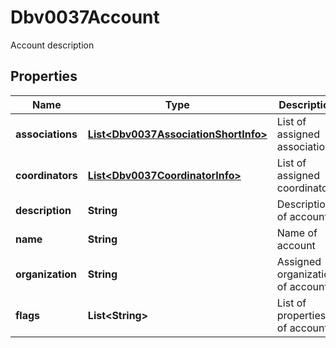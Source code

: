 

# Dbv0037Account

Account description

## Properties

| Name | Type | Description | Notes |
|------------ | ------------- | ------------- | -------------|
|**associations** | [**List&lt;Dbv0037AssociationShortInfo&gt;**](Dbv0037AssociationShortInfo.md) | List of assigned associations |  [optional] |
|**coordinators** | [**List&lt;Dbv0037CoordinatorInfo&gt;**](Dbv0037CoordinatorInfo.md) | List of assigned coordinators |  [optional] |
|**description** | **String** | Description of account |  [optional] |
|**name** | **String** | Name of account |  [optional] |
|**organization** | **String** | Assigned organization of account |  [optional] |
|**flags** | **List&lt;String&gt;** | List of properties of account |  [optional] |



